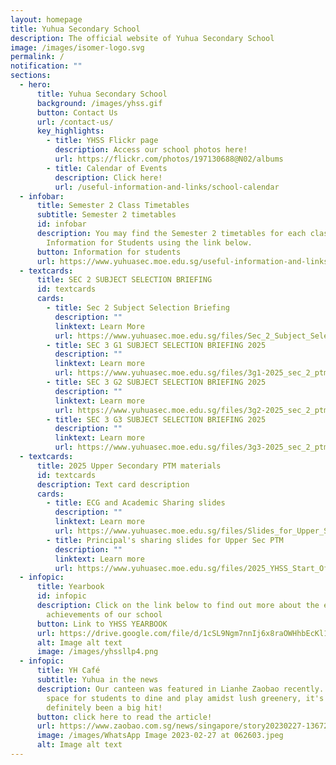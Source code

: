 ```yaml
---
layout: homepage
title: Yuhua Secondary School
description: The official website of Yuhua Secondary School
image: /images/isomer-logo.svg
permalink: /
notification: ""
sections:
  - hero:
      title: Yuhua Secondary School
      background: /images/yhss.gif
      button: Contact Us
      url: /contact-us/
      key_highlights:
        - title: YHSS Flickr page
          description: Access our school photos here!
          url: https://flickr.com/photos/197130688@N02/albums
        - title: Calendar of Events
          description: Click here!
          url: /useful-information-and-links/school-calendar
  - infobar:
      title: Semester 2 Class Timetables
      subtitle: Semester 2 timetables
      id: infobar
      description: You may find the Semester 2 timetables for each class under
        Information for Students using the link below.
      button: Information for students
      url: https://www.yuhuasec.moe.edu.sg/useful-information-and-links/information-for-students/
  - textcards:
      title: SEC 2 SUBJECT SELECTION BRIEFING
      id: textcards
      cards:
        - title: Sec 2 Subject Selection Briefing
          description: ""
          linktext: Learn More
          url: https://www.yuhuasec.moe.edu.sg/files/Sec_2_Subject_Selection_Briefing_2_April_2025_ECG_VP.pdf
        - title: SEC 3 G1 SUBJECT SELECTION BRIEFING 2025
          description: ""
          linktext: Learn more
          url: https://www.yuhuasec.moe.edu.sg/files/3g1-2025_sec_2_ptm_subject_combination_for_2026_sec_3g1.pdf
        - title: SEC 3 G2 SUBJECT SELECTION BRIEFING 2025
          description: ""
          linktext: Learn more
          url: https://www.yuhuasec.moe.edu.sg/files/3g2-2025_sec_2_ptm_subject_combination_for_2026_sec_3g2__002_.pdf
        - title: SEC 3 G3 SUBJECT SELECTION BRIEFING 2025
          description: ""
          linktext: Learn more
          url: https://www.yuhuasec.moe.edu.sg/files/3g3-2025_sec_2_ptm_subject_combination_for_2026_sec_3g3.pdf
  - textcards:
      title: 2025 Upper Secondary PTM materials
      id: textcards
      description: Text card description
      cards:
        - title: ECG and Academic Sharing slides
          description: ""
          linktext: Learn more
          url: https://www.yuhuasec.moe.edu.sg/files/Slides_for_Upper_Sec_PTM.pdf
        - title: Principal's sharing slides for Upper Sec PTM
          description: ""
          linktext: Learn more
          url: https://www.yuhuasec.moe.edu.sg/files/2025_YHSS_Start_Of_Year_Slides_from_P__Upper_Sec_PTM_.pdf
  - infopic:
      title: Yearbook
      id: infopic
      description: Click on the link below to find out more about the events and
        achievements of our school
      button: Link to YHSS YEARBOOK
      url: https://drive.google.com/file/d/1cSL9Ngm7nnIj6x8raOWHhbEcKl163s6Z/view?usp=drive_web
      alt: Image alt text
      image: /images/yhssllp4.png
  - infopic:
      title: YH Café
      subtitle: Yuhua in the news
      description: Our canteen was featured in Lianhe Zaobao recently. An inviting
        space for students to dine and play amidst lush greenery, it's
        definitely been a big hit!
      button: click here to read the article!
      url: https://www.zaobao.com.sg/news/singapore/story20230227-1367207
      image: /images/WhatsApp Image 2023-02-27 at 062603.jpeg
      alt: Image alt text
---
```

